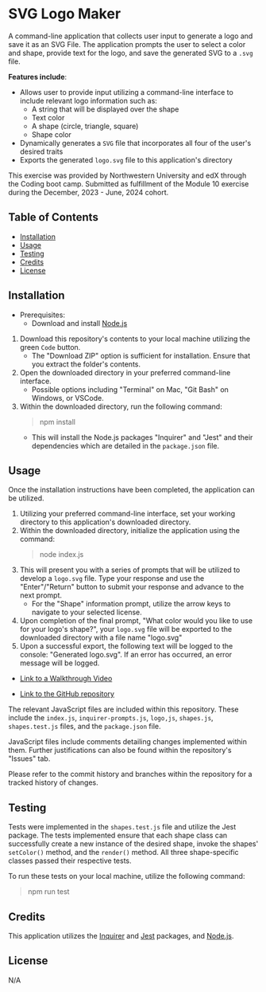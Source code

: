 # SVG Logo Maker

A command-line application that collects user input to generate a logo and save it as an SVG File. The application prompts the user to select a color and shape, provide text for the logo, and save the generated SVG to a `.svg` file.

**Features include**:

- Allows user to provide input utilizing a command-line interface to include relevant logo information such as:
    - A string that will be displayed over the shape 
    - Text color
    - A shape (circle, triangle, square)
    - Shape color
-  Dynamically generates a `SVG` file that incorporates all four of the user's desired traits
- Exports the generated `logo.svg` file to this application's directory 

This exercise was provided by Northwestern University and edX through the Coding boot camp. Submitted as fulfillment of the Module 10 exercise during the December, 2023 - June, 2024 cohort.

## Table of Contents

- [Installation](#installation)
- [Usage](#usage)
- [Testing](#testing)
- [Credits](#credits)
- [License](#license)

## Installation

- Prerequisites:
    - Download and install [Node.js](https://nodejs.org/en)

1. Download this repository's contents to your local machine utilizing the green `Code` button. 
    - The "Download ZIP" option is sufficient for installation. Ensure that you extract the folder's contents.
2. Open the downloaded directory in your preferred command-line interface. 
    - Possible options including "Terminal" on Mac, "Git Bash" on Windows, or VSCode.
3. Within the downloaded directory, run the following command: 
    > npm install 
    - This will install the Node.js packages "Inquirer" and "Jest" and their dependencies which are detailed in the `package.json` file.

## Usage

Once the installation instructions have been completed, the application can be utilized. 

1. Utilizing your preferred command-line interface, set your working directory to this application's downloaded directory.
2. Within the downloaded directory, initialize the application using the command:
    > node index.js
3. This will present you with a series of prompts that will be utilized to develop a `logo.svg` file. Type your response and use the "Enter"/"Return" button to submit your response and advance to the next prompt. 
    - For the "Shape" information prompt, utilize the arrow keys to navigate to your selected license.
3. Upon completion of the final prompt, "What color would you like to use for your logo's shape?", your `logo.svg` file will be exported to the downloaded directory with a file name "logo.svg"
4. Upon a successful export, the following text will be logged to the console: "Generated logo.svg". If an error has occurred, an error message will be logged.

- [Link to a Walkthrough Video]()

- [Link to the GitHub repository](https://github.com/anthonyero/SVG-logo-maker)


The relevant JavaScript files are included within this repository. These include the `index.js`, `inquirer-prompts.js`, `logo,js`, `shapes.js`, `shapes.test.js` files, and the `package.json` file.

JavaScript files include comments detailing changes implemented within them. Further justifications can also be found within the repository's "Issues" tab.

Please refer to the commit history and branches within the repository for a tracked history of changes.

## Testing

Tests were implemented in the `shapes.test.js` file and utilize the Jest package. The tests implemented ensure that each shape class can successfully create a new instance of the desired shape, invoke the shapes' `setColor()` method, and the `render()` method. All three shape-specific classes passed their respective tests. 

To run these tests on your local machine, utilize the following command:

> npm run test


## Credits

This application utilizes the [Inquirer](https://www.npmjs.com/package/inquirer) and [Jest](https://www.npmjs.com/package/jest) packages, and [Node.js](https://nodejs.org/en). 

## License

N/A